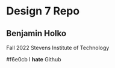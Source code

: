 # Design 7 Repo
## Benjamin Holko
Fall 2022 
Stevens Institute of Technology  

#f6e0cb
I **hate** Github  

